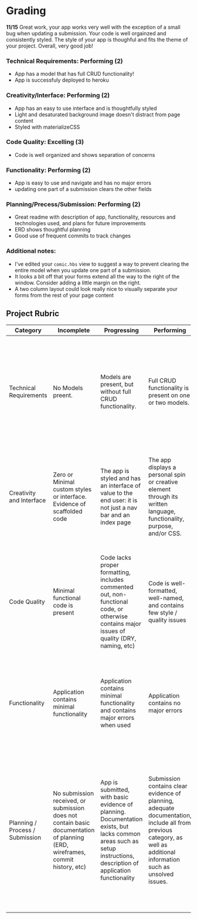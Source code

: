# Grading

**11/15**
Great work, your app works very well with the exception of a small bug when updating a submission. Your code is well orgainzed and consistently styled. The style of your app is thoughful and fits the theme of your project. Overall, very good job!

### Technical Requirements: Performing (2)

* App has a model that has full CRUD functionality!
* App is successfuly deployed to heroku

### Creativity/Interface: Performing (2)

* App has an easy to use interface and is thoughtfully styled
* Light and desaturated background image doesn't distract from page content
* Styled with materializeCSS

### Code Quality: Excelling (3)

* Code is well organized and shows separation of concerns

### Functionality: Performing (2)

* App is easy to use and navigate and has no major errors
* updating one part of a submission clears the other fields

### Planning/Precess/Submission: Performing (2)

* Great readme with description of app, functionality, resources and technologies used, and plans for future improvements
* ERD shows thoughtful planning
* Good use of frequent commits to track changes

### Additional notes:

* I've edited your `comic.hbs` view to suggest a way to prevent clearing the entire model when you update one part of a submission.
* It looks a bit off that your forms extend all the way to the right of the window. Consider adding a little margin on the right.
* A two column layout could look really nice to visually separate your forms from the rest of your page content

## Project Rubric

| Category                        | Incomplete                               | Progressing                              | Performing                               | Excelling                                |
| ------------------------------- | ---------------------------------------- | ---------------------------------------- | ---------------------------------------- | ---------------------------------------- |
| Technical Requirements          | No Models preent. | Models are present, but without full CRUD functionality. | Full CRUD functionality is present on one or two models. | Includes many well-structured models, and advanced functionality such as authorization, 3rd-party API integration, or other technology not covered in class |
| Creativity and Interface        | Zero or Minimal custom styles or interface. Evidence of scaffolded code | The app is styled and has an interface of value to the end user: it is not just a nav bar and an index page | The app displays a personal spin or creative element through its written language, functionality, purpose, and/or CSS.| The app is fully responsive, incorporates CSS technologies like Grid & Flexbox. App incorporates modern UI themes, and/or adds unique flair. |
| Code Quality                    | Minimal functional code is present       | Code lacks proper formatting, includes commented out, non-functional code, or otherwise contains major issues of quality (DRY, naming, etc) | Code is well-formatted, well-named, and contains few style / quality issues | No major code quality issues, makes use of JS best practices appropriately, and follows techniques such as separation of concerns, abstraction, and encapsulation |
| Functionality    | Application contains minimal functionality | Application contains minimal functionality and contains major errors when used | Application contains no major errors | App has advanced functionality that works with minimal errors, and may make use of advanced tools such as APIs, plugins, etc.  |
| Planning / Process / Submission | No submission received, or submission does not contain basic documentation of planning (ERD, wireframes, commit history, etc) | App is submitted, with basic evidence of planning. Documentation exists, but lacks common areas such as setup instructions, description of application functionality | Submission contains clear evidence of planning, adequate documentation, include all from previous category, as well as additional information such as unsolved issues. | Submission includes everything in previous category, as well as evidence of  planning tools, such as Trello, and, incorporates workflows such as feature branching, code review, github issue / user story tracking, and justification of technical decisions. |
